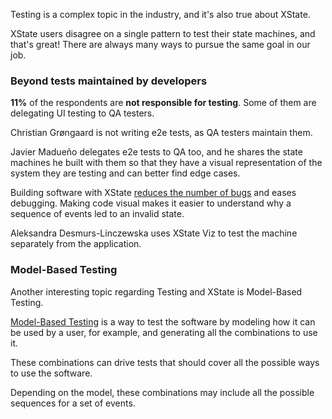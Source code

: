 Testing is a complex topic in the industry, and it's also true about XState.

XState users disagree on a single pattern to test their state machines, and that's great! There are always many ways to pursue the same goal in our job.

### Beyond tests maintained by developers

**11%** of the respondents are **not responsible for testing**. Some of them are delegating UI testing to QA testers.

Christian Grøngaard is not writing e2e tests, as QA testers maintain them.

Javier Madueño delegates e2e tests to QA too, and he shares the state machines he built with them so that they have a visual representation of the system they are testing and can better find edge cases.

Building software with XState [reduces the number of bugs](https://statecharts.dev/benefit-low-bug-count.html) and eases debugging. Making code visual makes it easier to understand why a sequence of events led to an invalid state.

Aleksandra Desmurs-Linczewska uses XState Viz to test the machine separately from the application.

### Model-Based Testing

Another interesting topic regarding Testing and XState is Model-Based Testing.

[Model-Based Testing](https://en.wikipedia.org/wiki/Model-based_testing) is a way to test the software by modeling how it can be used by a user, for example, and generating all the combinations to use it.

These combinations can drive tests that should cover all the possible ways to use the software.

Depending on the model, these combinations may include all the possible sequences for a set of events.
